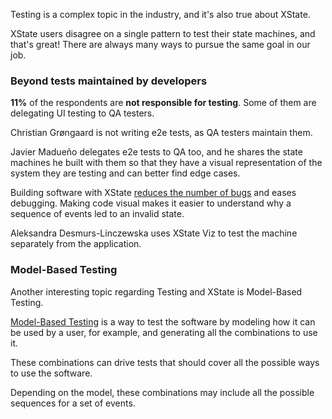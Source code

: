 Testing is a complex topic in the industry, and it's also true about XState.

XState users disagree on a single pattern to test their state machines, and that's great! There are always many ways to pursue the same goal in our job.

### Beyond tests maintained by developers

**11%** of the respondents are **not responsible for testing**. Some of them are delegating UI testing to QA testers.

Christian Grøngaard is not writing e2e tests, as QA testers maintain them.

Javier Madueño delegates e2e tests to QA too, and he shares the state machines he built with them so that they have a visual representation of the system they are testing and can better find edge cases.

Building software with XState [reduces the number of bugs](https://statecharts.dev/benefit-low-bug-count.html) and eases debugging. Making code visual makes it easier to understand why a sequence of events led to an invalid state.

Aleksandra Desmurs-Linczewska uses XState Viz to test the machine separately from the application.

### Model-Based Testing

Another interesting topic regarding Testing and XState is Model-Based Testing.

[Model-Based Testing](https://en.wikipedia.org/wiki/Model-based_testing) is a way to test the software by modeling how it can be used by a user, for example, and generating all the combinations to use it.

These combinations can drive tests that should cover all the possible ways to use the software.

Depending on the model, these combinations may include all the possible sequences for a set of events.
